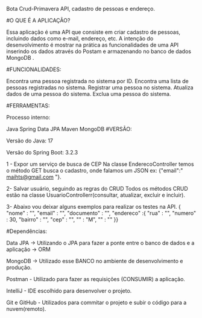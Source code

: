 Bota Crud-Primavera
API, cadastro de pessoas e endereço.

#O QUE É A APLICAÇÃO?

Essa aplicação é uma API que consiste em criar cadastro de pessoas, incluindo dados como e-mail, endereço, etc. A intenção do desenvolvimento é mostrar na prática as funcionalidades de uma API inserindo os dados através do Postam e armazenando no banco de dados MongoDB .

#FUNCIONALIDADES:

Encontra uma pessoa registrada no sistema por ID. Encontra uma lista de pessoas registradas no sistema. Registrar uma pessoa no sistema. Atualiza dados de uma pessoa do sistema. Exclua uma pessoa do sistema.

#FERRAMENTAS:

Processo interno:

Java
Spring Data JPA
Maven
MongoDB
#VERSÃO:

Versão do Java: 17

Versão do Spring Boot: 3.2.3

1 - Expor um serviço de busca de CEP Na classe EnderecoController temos o método GET busca o cadastro, onde falamos um JSON ex: {"email":" maihts@gmail.com "}.

2- Salvar usuário, seguindo as regras do CRUD Todos os métodos CRUD estão na classe UsuarioControllerr(consultar, atualizar, excluir e incluir).

3- Abaixo vou deixar alguns exemplos para realizar os testes na API. { "nome" : "", "email" : "", "documento" : "", "endereco" :{ "rua" : "", "numero" : 30, "bairro" : "", "cep" : "", "" : "M", "" : "" }}

#Dependências:

Data JPA -> Utilizando o JPA para fazer a ponte entre o banco de dados e a aplicação -> ORM

MongoDB -> Utilizado esse BANCO no ambiente de desenvolvimento e produção.

Postman - Utilizado para fazer as requisições (CONSUMIR) a aplicação.

IntelliJ - IDE escolhido para desenvolver o projeto.

Git e GitHub - Utilizados para commitar o projeto e subir o código para a nuvem(remoto).